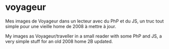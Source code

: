 # voyageur
Mes images de Voyageur dans un lecteur avec du PhP et du JS, un truc tout simple pour une vieille home de 2008 à mettre à jour.

My images as Voyageur/traveller in a small reader with some PhP and JS, a very simple stuff for an old 2008 home 2B updated.
